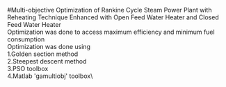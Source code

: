 #Multi-objective Optimization of Rankine Cycle Steam Power Plant with Reheating Technique Enhanced with Open Feed Water Heater and Closed Feed Water Heater\
Optimization was done to access maximum efficiency and minimum fuel consumption\
Optimization was done using\
1.Golden section method\
2.Steepest descent method\
3.PSO toolbox\
4.Matlab 'gamultiobj' toolbox\
